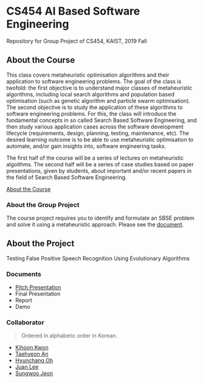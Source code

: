 # CS454 AI Based Software Engineering
Repository for Group Project of CS454, KAIST, 2019 Fall

## About the Course
This class covers metaheuristic optimisation algorithms and their application to software engineering problems. The goal of the class is twofold: the first objective is to understand major classes of metaheuristic algorithms, including local search algorithms and population based optimisation (such as genetic algorithm and particle swarm optimisation). The second objective is to study the application of these algorithms to software engineering problems. For this, the class will introduce the fundamental concepts in so called Search Based Software Engineering, and then study various application cases across the software development lifecycle (requirements, design, planning, testing, maintenance, etc). The desired learning outcome is to be able to use metaheuristic optimisation to automate, and/or gain insights into, software engineering tasks.

The first half of the course will be a series of lectures on metaheuristic algoithms. The second half will be a series of case studies based on paper presentations, given by students, about important and/or recent papers in the field of Search Based Software Engineering.

[About the Course](https://coinse.kaist.ac.kr/teaching/2019/cs454/)

### About the Group Project
The course project requires you to identify and formulate an SBSE problem and solve it using a metaheuristic approach. Please see the [document](https://coinse.kaist.ac.kr/assets/files/teaching/2019/cs454/cs454-project-2019.pdf). 

## About the Project
Testing False Positive Speech Recognition Using Evolutionary Algorithms

### Documents
* [Pitch Presentation](https://docs.google.com/presentation/d/1nxoFEuv6dOUZKpGBUdsLgrT2VprfhpCsEu3w-fz0nt8/edit#slide=id.g656785dafc_4_1)
* Final Presentation
* Report
* Demo

### Collaborator
> Ordered in alphabetic order in Korean.
* [Kihoon Kwon](https://github.com/KwonKyoon)
* [Taehyeon An](https://github.com/An-T-Hyeon)
* [Hyunchang Oh](https://github.com/HyunchangOh)
* [Juan Lee](https://github.com/sleepy-juan)
* [Sungwoo Jeon](https://github.com/marunero)